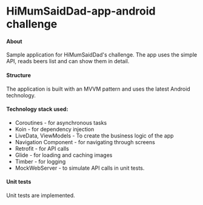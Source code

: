 # HiMumSaidDad-app-android challenge

#### About
Sample application for HiMumSaidDad's challenge. The app uses the simple API, reads beers list and can show them in detail.

#### Structure
The application is built with an MVVM pattern and uses the latest Android technology.

#### Technology stack used:
* Coroutines - for asynchronous tasks
* Koin - for dependency injection 
* LiveData, ViewModels - To create the business logic of the app
* Navigation Component - for navigating through screens
* Retrofit - for API calls
* Glide - for loading and caching images
* Timber - for logging
* MockWebServer - to simulate API calls in unit tests.

#### Unit tests
Unit tests are implemented.
